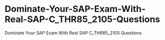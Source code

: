 # Dominate-Your-SAP-Exam-With-Real-SAP-C_THR85_2105-Questions
Dominate Your SAP Exam With Real SAP C_THR85_2105 Questions
